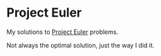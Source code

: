 Project Euler
============

My solutions to [Project Euler](https://projecteuler.net) problems.

Not always the optimal solution, just the way I did it.
